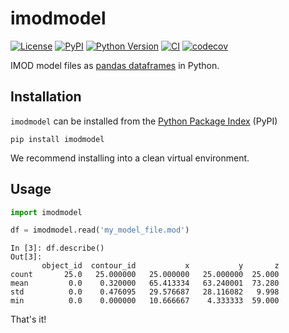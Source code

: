# imodmodel

[![License](https://img.shields.io/pypi/l/imodmodel.svg?color=green)](https://github.com/alisterburt/imodmodel/raw/main/LICENSE)
[![PyPI](https://img.shields.io/pypi/v/imodmodel.svg?color=green)](https://pypi.org/project/imodmodel)
[![Python Version](https://img.shields.io/pypi/pyversions/imodmodel.svg?color=green)](https://python.org)
[![CI](https://github.com/alisterburt/imodmodel/actions/workflows/ci.yml/badge.svg)](https://github.com/alisterburt/imodmodel/actions/workflows/ci.yml)
[![codecov](https://codecov.io/gh/alisterburt/imodmodel/branch/main/graph/badge.svg)](https://codecov.io/gh/alisterburt/imodmodel)

IMOD model files as [pandas dataframes](https://pandas.pydata.org/) in Python.

## Installation
`imodmodel` can be installed from the [Python Package Index](https://pypi.org/) (PyPI)

```shell
pip install imodmodel
```

We recommend installing into a clean virtual environment.

## Usage

```python
import imodmodel

df = imodmodel.read('my_model_file.mod')
```

```ipython
In [3]: df.describe()
Out[3]: 
       object_id  contour_id           x           y       z
count       25.0   25.000000   25.000000   25.000000  25.000
mean         0.0    0.320000   65.413334   63.240001  73.280
std          0.0    0.476095   29.576687   28.116082   9.998
min          0.0    0.000000   10.666667    4.333333  59.000

```

That's it!